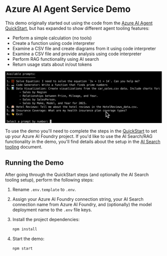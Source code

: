 # Azure AI Agent Service Demo

This demo originally started out using the code from the [Azure AI Agent QuickStart](https://learn.microsoft.com/azure/ai-services/agents/quickstart), but has expanded to show different agent tooling features:

- Perform a simple calculation (no tools)
- Create a function using code interpreter
- Examine a CSV file and create diagrams from it using code interpreter
- Examine a CSV file and provide analysis using code interpreter
- Perform RAG functionality using AI search
- Return usage stats about in/out tokens

![Demo Prompts](./images/prompts.png)

To use the demo you'll need to complete the steps in the [QuickStart](https://learn.microsoft.com/azure/ai-services/agents/quickstart) to set up your Azure AI Foundry project. If you'd like to use the AI Search/RAG functionality in the demo, you'll find details about the setup in the [AI Search tooling](https://learn.microsoft.com/en-us/azure/ai-services/agents/how-to/tools/azure-ai-search?tabs=azurecli%2Cjavascript&pivots=code-examples) document.

## Running the Demo

After going through the QuickStart steps (and optionally the AI Search tooling setup), perform the following steps:

1. Rename `.env.template` to `.env`.

1. Assign your Azure AI Foundry connection string, your AI Search connection name from Azure AI Foundry, and (optionally) the model deployment name to the `.env` file keys.

1. Install the project dependencies:

    ```bash
    npm install
    ```

1. Start the demo:
    ```bash
    npm start
    ```


